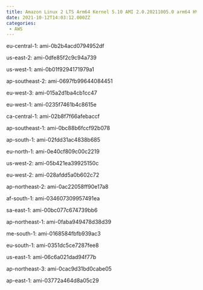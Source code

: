 ```yaml
---
title: Amazon Linux 2 LTS Arm64 Kernel 5.10 AMI 2.0.20211005.0 arm64 HVM gp2
date: 2021-10-12T14:03:12.000ZZ
categories:
 - AWS
---
```


eu-central-1: ami-0b2b4acd0794952df

us-east-2: ami-0dfe85f2c9c94a739

us-west-1: ami-0b01f9294171979a1

ap-southeast-2: ami-0697fb99644084451

eu-west-3: ami-015a2d1ba4cb1cc47

eu-west-1: ami-0235f7461b4c8615e

ca-central-1: ami-02b8f7f66afebaccf

ap-southeast-1: ami-0bc88b6fccf92b078

ap-south-1: ami-02fdd31ac4838b685

eu-north-1: ami-0e40cf809c00c2219

us-west-2: ami-05b421ea39925150c

eu-west-2: ami-028afdd5a0b602c72

ap-northeast-2: ami-0ac22058ff90e17a8

af-south-1: ami-034607309957491ea

sa-east-1: ami-00bc077c674739bb6

ap-northeast-1: ami-0faba949478d38d39

me-south-1: ami-0168584fbfb939ac3

eu-south-1: ami-0351dc5ce7287fee8

us-east-1: ami-06c6a021dad94f77b

ap-northeast-3: ami-0cac9d31bd0cabe05

ap-east-1: ami-03772a464d8a05c29


